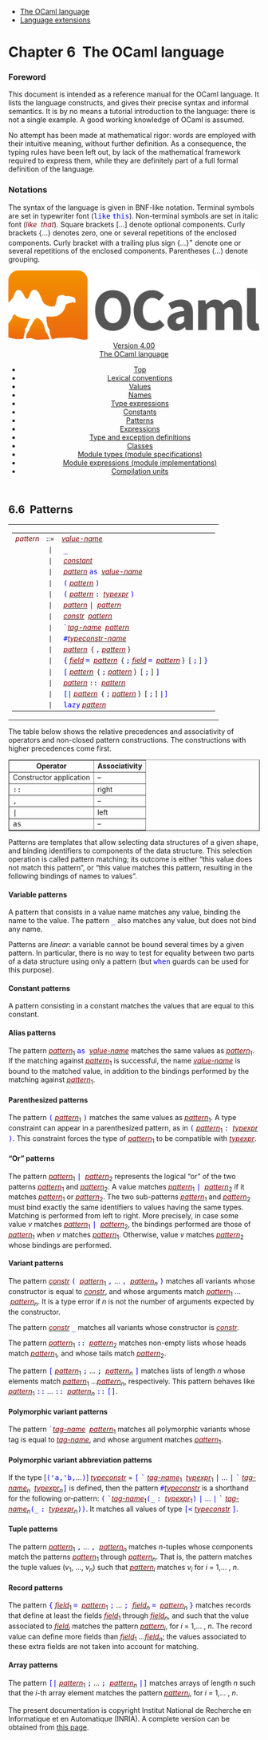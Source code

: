 <!-- ((! set title Manual !)) ((! set documentation !)) ((! set manual !)) ((! set nobreadcrumb !)) -->
<div class="manual content"><ul class="part_menu"><li class="active"><a href="language.html">The OCaml language</a></li><li><a href="manual021.html">Language extensions</a></li></ul>




<h1 class="chapter"><a name="htoc51"><span>Chapter 6</span></a>&nbsp;&nbsp;The OCaml language</h1><p> <a name="c:refman"></a>

</p><h3 class="subsection">Foreword</h3><p>This document is intended as a reference manual for the OCaml
language. It lists the language constructs, and gives their precise
syntax and informal semantics. It is by no means a tutorial
introduction to the language: there is not a single example. A good
working knowledge of OCaml is assumed.</p><p>No attempt has been made at mathematical rigor: words are employed
with their intuitive meaning, without further definition. As a
consequence, the typing rules have been left out, by lack of the
mathematical framework required to express them, while they are
definitely part of a full formal definition of the language.</p><h3 class="subsection">Notations</h3><p>The syntax of the language is given in BNF-like notation. Terminal
symbols are set in typewriter font (<font color="blue"><tt>like</tt> <tt>this</tt></font>).
Non-terminal symbols are set in italic font (<font color="maroon"><i>like</i></font> &nbsp;<font color="maroon"><i>that</i></font>).
Square brackets […] denote optional components. Curly brackets
{…} denotes zero, one or several repetitions of the enclosed
components. Curly bracket with a trailing plus sign {…}<sup>+</sup>
denote one or several repetitions of the enclosed components.
Parentheses (…) denote grouping.</p><header><nav class="toc brand"><a class="brand" href="https://ocaml.org/"><img src="colour-logo-gray.svg" class="svg" alt="OCaml"></a></nav><nav class="toc"><div class="toc_version"><a href="/docs" id="version-select">Version 4.00</a></div><div class="toc_title"><a href="#">The OCaml language</a></div><ul><li class="top"><a href="#">Top</a></li>
<li><a href="lex.html#start-section">Lexical conventions</a>
</li><li><a href="manual010.html#start-section">Values</a>
</li><li><a href="manual011.html#start-section">Names</a>
</li><li><a href="types.html#start-section">Type expressions</a>
</li><li><a href="manual013.html#start-section">Constants</a>
</li><li><a href="patterns.html#start-section">Patterns</a>
</li><li><a href="expr.html#start-section">Expressions</a>
</li><li><a href="manual016.html#start-section">Type and exception definitions</a>
</li><li><a href="manual017.html#start-section">Classes</a>
</li><li><a href="manual018.html#start-section">Module types (module specifications)</a>
</li><li><a href="manual019.html#start-section">Module expressions (module implementations)</a>
</li><li><a href="manual020.html#start-section">Compilation units</a>
</li></ul></nav></header><a id="start-section"></a><section id="section">




<h2 class="section"><a name="htoc65">6.6</a>&nbsp;&nbsp;Patterns</h2><p>

<a name="@manual.kwd5"></a>
</p><table class="display dcenter"><tbody><tr valign="middle"><td class="dcell"><table cellspacing="6" cellpadding="0"><tbody><tr><td align="right" nowrap="">
<i><a name="pattern" class="syntax"><font color="maroon">pattern</font></a></i></td><td align="center" nowrap="">::=</td><td align="left" nowrap="">
<i><a href="manual011.html#value-name" class="syntax"><font color="maroon">value-name</font></a></i>
&nbsp;</td></tr>
<tr><td align="right" nowrap="">&nbsp;</td><td align="center" nowrap="">∣</td><td align="left" nowrap="">&nbsp;<font color="blue"><tt>_</tt></font>
&nbsp;</td></tr>
<tr><td align="right" nowrap="">&nbsp;</td><td align="center" nowrap="">∣</td><td align="left" nowrap="">&nbsp;<i><a href="manual013.html#constant" class="syntax"><font color="maroon">constant</font></a></i>
&nbsp;</td></tr>
<tr><td align="right" nowrap="">&nbsp;</td><td align="center" nowrap="">∣</td><td align="left" nowrap="">&nbsp;<i><a href="#pattern" class="syntax"><font color="maroon">pattern</font></a></i>&nbsp;<font color="blue"><tt>as</tt></font>&nbsp;&nbsp;<i><a href="manual011.html#value-name" class="syntax"><font color="maroon">value-name</font></a></i>
&nbsp;</td></tr>
<tr><td align="right" nowrap="">&nbsp;</td><td align="center" nowrap="">∣</td><td align="left" nowrap="">&nbsp;<font color="blue"><tt>(</tt></font>&nbsp;<i><a href="#pattern" class="syntax"><font color="maroon">pattern</font></a></i>&nbsp;<font color="blue"><tt>)</tt></font>
&nbsp;</td></tr>
<tr><td align="right" nowrap="">&nbsp;</td><td align="center" nowrap="">∣</td><td align="left" nowrap="">&nbsp;<font color="blue"><tt>(</tt></font>&nbsp;<i><a href="#pattern" class="syntax"><font color="maroon">pattern</font></a></i>&nbsp;<font color="blue"><tt>:</tt></font>&nbsp;&nbsp;<i><a href="types.html#typexpr" class="syntax"><font color="maroon">typexpr</font></a></i>&nbsp;<font color="blue"><tt>)</tt></font>
&nbsp;</td></tr>
<tr><td align="right" nowrap="">&nbsp;</td><td align="center" nowrap="">∣</td><td align="left" nowrap="">&nbsp;<i><a href="#pattern" class="syntax"><font color="maroon">pattern</font></a></i>&nbsp;<font color="blue"><tt>|</tt></font>&nbsp;&nbsp;<i><a href="#pattern" class="syntax"><font color="maroon">pattern</font></a></i>
&nbsp;</td></tr>
<tr><td align="right" nowrap="">&nbsp;</td><td align="center" nowrap="">∣</td><td align="left" nowrap="">&nbsp;<i><a href="manual011.html#constr" class="syntax"><font color="maroon">constr</font></a></i>&nbsp;&nbsp;<i><a href="#pattern" class="syntax"><font color="maroon">pattern</font></a></i>
&nbsp;</td></tr>
<tr><td align="right" nowrap="">&nbsp;</td><td align="center" nowrap="">∣</td><td align="left" nowrap="">&nbsp;<font color="blue"><tt>`</tt></font><i><a href="manual011.html#tag-name" class="syntax"><font color="maroon">tag-name</font></a></i>&nbsp;&nbsp;<i><a href="#pattern" class="syntax"><font color="maroon">pattern</font></a></i>
&nbsp;</td></tr>
<tr><td align="right" nowrap="">&nbsp;</td><td align="center" nowrap="">∣</td><td align="left" nowrap="">&nbsp;<font color="blue"><tt>#</tt></font><i><a href="manual011.html#typeconstr-name" class="syntax"><font color="maroon">typeconstr-name</font></a></i>
&nbsp;</td></tr>
<tr><td align="right" nowrap="">&nbsp;</td><td align="center" nowrap="">∣</td><td align="left" nowrap="">&nbsp;<i><a href="#pattern" class="syntax"><font color="maroon">pattern</font></a></i>&nbsp;&nbsp;{&nbsp;<font color="blue"><tt>,</tt></font>&nbsp;<i><a href="#pattern" class="syntax"><font color="maroon">pattern</font></a></i>&nbsp;}
&nbsp;</td></tr>
<tr><td align="right" nowrap="">&nbsp;</td><td align="center" nowrap="">∣</td><td align="left" nowrap="">&nbsp;<font color="blue"><tt>{</tt></font>&nbsp;<i><a href="manual011.html#field" class="syntax"><font color="maroon">field</font></a></i>&nbsp;<font color="blue"><tt>=</tt></font>&nbsp;&nbsp;<i><a href="#pattern" class="syntax"><font color="maroon">pattern</font></a></i>&nbsp;&nbsp;{&nbsp;<font color="blue"><tt>;</tt></font>&nbsp;<i><a href="manual011.html#field" class="syntax"><font color="maroon">field</font></a></i>&nbsp;<font color="blue"><tt>=</tt></font>&nbsp;&nbsp;<i><a href="#pattern" class="syntax"><font color="maroon">pattern</font></a></i>&nbsp;}&nbsp;&nbsp;[&nbsp;<font color="blue"><tt>;</tt></font>&nbsp;]&nbsp;<font color="blue"><tt>}</tt></font>
&nbsp;</td></tr>
<tr><td align="right" nowrap="">&nbsp;</td><td align="center" nowrap="">∣</td><td align="left" nowrap="">&nbsp;<font color="blue"><tt>[</tt></font>&nbsp;<i><a href="#pattern" class="syntax"><font color="maroon">pattern</font></a></i>&nbsp;&nbsp;{&nbsp;<font color="blue"><tt>;</tt></font>&nbsp;<i><a href="#pattern" class="syntax"><font color="maroon">pattern</font></a></i>&nbsp;}&nbsp;&nbsp;[&nbsp;<font color="blue"><tt>;</tt></font>&nbsp;]&nbsp;<font color="blue"><tt>]</tt></font>
&nbsp;</td></tr>
<tr><td align="right" nowrap="">&nbsp;</td><td align="center" nowrap="">∣</td><td align="left" nowrap="">&nbsp;<i><a href="#pattern" class="syntax"><font color="maroon">pattern</font></a></i>&nbsp;<font color="blue"><tt>::</tt></font>&nbsp;&nbsp;<i><a href="#pattern" class="syntax"><font color="maroon">pattern</font></a></i>
&nbsp;</td></tr>
<tr><td align="right" nowrap="">&nbsp;</td><td align="center" nowrap="">∣</td><td align="left" nowrap="">&nbsp;<font color="blue"><tt>[|</tt></font>&nbsp;<i><a href="#pattern" class="syntax"><font color="maroon">pattern</font></a></i>&nbsp;&nbsp;{&nbsp;<font color="blue"><tt>;</tt></font>&nbsp;<i><a href="#pattern" class="syntax"><font color="maroon">pattern</font></a></i>&nbsp;}&nbsp;&nbsp;[&nbsp;<font color="blue"><tt>;</tt></font>&nbsp;]&nbsp;<font color="blue"><tt>|]</tt></font>
&nbsp;</td></tr>
<tr><td align="right" nowrap="">&nbsp;</td><td align="center" nowrap="">∣</td><td align="left" nowrap="">&nbsp;<font color="blue"><tt>lazy</tt></font>&nbsp;<i><a href="#pattern" class="syntax"><font color="maroon">pattern</font></a></i></td></tr>
</tbody></table></td></tr>
</tbody></table><p>The table below shows the relative precedences and associativity of
operators and non-closed pattern constructions. The constructions with
higher precedences come first.
<a name="@manual.kwd6"></a>
</p><div class="center"><table border="1" cellspacing="0" cellpadding="1" width="80%"><tbody><tr><td align="center" nowrap=""><b>Operator</b></td><td align="center" nowrap=""><b>Associativity</b></td></tr>
<tr><td align="left" nowrap="">
Constructor application</td><td align="left" nowrap="">–</td></tr>
<tr><td align="left" nowrap=""><tt>::</tt></td><td align="left" nowrap="">right</td></tr>
<tr><td align="left" nowrap=""><tt>,</tt></td><td align="left" nowrap="">–</td></tr>
<tr><td align="left" nowrap=""><tt>|</tt></td><td align="left" nowrap="">left</td></tr>
<tr><td align="left" nowrap=""><tt>as</tt></td><td align="left" nowrap="">–</td></tr>
</tbody></table></div><p>Patterns are templates that allow selecting data structures of a
given shape, and binding identifiers to components of the data
structure. This selection operation is called pattern matching; its
outcome is either “this value does not match this pattern”, or
“this value matches this pattern, resulting in the following bindings
of names to values”.</p><h4 class="subsubsection">Variable patterns</h4><p>A pattern that consists in a value name matches any value,
binding the name to the value. The pattern <font color="blue"><tt>_</tt></font> also matches
any value, but does not bind any name.</p><p>Patterns are <em>linear</em>: a variable cannot be bound several times by
a given pattern. In particular, there is no way to test for equality
between two parts of a data structure using only a pattern (but
<font color="blue"><tt>when</tt></font> guards can be used for this purpose).</p><h4 class="subsubsection">Constant patterns</h4><p>A pattern consisting in a constant matches the values that
are equal to this constant.</p><h4 class="subsubsection">Alias patterns</h4><p>
<a name="@manual.kwd7"></a></p><p>The pattern <i><a href="#pattern" class="syntax"><font color="maroon">pattern</font></a></i><sub>1</sub> <font color="blue"><tt>as</tt></font> &nbsp;<i><a href="manual011.html#value-name" class="syntax"><font color="maroon">value-name</font></a></i> matches the same values as
<i><a href="#pattern" class="syntax"><font color="maroon">pattern</font></a></i><sub>1</sub>. If the matching against <i><a href="#pattern" class="syntax"><font color="maroon">pattern</font></a></i><sub>1</sub> is successful,
the name <i><a href="manual011.html#value-name" class="syntax"><font color="maroon">value-name</font></a></i> is bound to the matched value, in addition to the
bindings performed by the matching against <i><a href="#pattern" class="syntax"><font color="maroon">pattern</font></a></i><sub>1</sub>.</p><h4 class="subsubsection">Parenthesized patterns</h4><p>The pattern <font color="blue"><tt>(</tt></font> <i><a href="#pattern" class="syntax"><font color="maroon">pattern</font></a></i><sub>1</sub> <font color="blue"><tt>)</tt></font> matches the same values as
<i><a href="#pattern" class="syntax"><font color="maroon">pattern</font></a></i><sub>1</sub>. A type constraint can appear in a
parenthesized pattern, as in <font color="blue"><tt>(</tt></font> <i><a href="#pattern" class="syntax"><font color="maroon">pattern</font></a></i><sub>1</sub> <font color="blue"><tt>:</tt></font> &nbsp;<i><a href="types.html#typexpr" class="syntax"><font color="maroon">typexpr</font></a></i> <font color="blue"><tt>)</tt></font>. This
constraint forces the type of <i><a href="#pattern" class="syntax"><font color="maroon">pattern</font></a></i><sub>1</sub> to be compatible with
<i><a href="types.html#typexpr" class="syntax"><font color="maroon">typexpr</font></a></i>.</p><h4 class="subsubsection">“Or” patterns</h4><p>The pattern <i><a href="#pattern" class="syntax"><font color="maroon">pattern</font></a></i><sub>1</sub> <font color="blue"><tt>|</tt></font> &nbsp;<i><a href="#pattern" class="syntax"><font color="maroon">pattern</font></a></i><sub>2</sub> represents the logical “or” of
the two patterns <i><a href="#pattern" class="syntax"><font color="maroon">pattern</font></a></i><sub>1</sub> and <i><a href="#pattern" class="syntax"><font color="maroon">pattern</font></a></i><sub>2</sub>. A value matches
<i><a href="#pattern" class="syntax"><font color="maroon">pattern</font></a></i><sub>1</sub> <font color="blue"><tt>|</tt></font> &nbsp;<i><a href="#pattern" class="syntax"><font color="maroon">pattern</font></a></i><sub>2</sub> if it matches <i><a href="#pattern" class="syntax"><font color="maroon">pattern</font></a></i><sub>1</sub> or
<i><a href="#pattern" class="syntax"><font color="maroon">pattern</font></a></i><sub>2</sub>. The two sub-patterns <i><a href="#pattern" class="syntax"><font color="maroon">pattern</font></a></i><sub>1</sub> and <i><a href="#pattern" class="syntax"><font color="maroon">pattern</font></a></i><sub>2</sub>
must bind exactly the same identifiers to values having the same types.
Matching is performed from left to right.
More precisely,
in case some value&nbsp;<i>v</i> matches <i><a href="#pattern" class="syntax"><font color="maroon">pattern</font></a></i><sub>1</sub> <font color="blue"><tt>|</tt></font> &nbsp;<i><a href="#pattern" class="syntax"><font color="maroon">pattern</font></a></i><sub>2</sub>, the bindings
performed are those of <i><a href="#pattern" class="syntax"><font color="maroon">pattern</font></a></i><sub>1</sub> when <i>v</i> matches <i><a href="#pattern" class="syntax"><font color="maroon">pattern</font></a></i><sub>1</sub>.
Otherwise, value&nbsp;<i>v</i> matches <i><a href="#pattern" class="syntax"><font color="maroon">pattern</font></a></i><sub>2</sub> whose bindings are performed.</p><h4 class="subsubsection">Variant patterns</h4><p>The pattern <i><a href="manual011.html#constr" class="syntax"><font color="maroon">constr</font></a></i> <font color="blue"><tt>(</tt></font> &nbsp;<i><a href="#pattern" class="syntax"><font color="maroon">pattern</font></a></i><sub>1</sub> <font color="blue"><tt>,</tt></font> … <font color="blue"><tt>,</tt></font> &nbsp;<i><a href="#pattern" class="syntax"><font color="maroon">pattern</font></a><sub>n</sub></i> <font color="blue"><tt>)</tt></font> matches
all variants whose
constructor is equal to <i><a href="manual011.html#constr" class="syntax"><font color="maroon">constr</font></a></i>, and whose arguments match
<i><a href="#pattern" class="syntax"><font color="maroon">pattern</font></a></i><sub>1</sub> … &nbsp;<i><a href="#pattern" class="syntax"><font color="maroon">pattern</font></a><sub>n</sub></i>. It is a type error if <i>n</i> is not the
number of arguments expected by the constructor.</p><p>The pattern <i><a href="manual011.html#constr" class="syntax"><font color="maroon">constr</font></a></i> <font color="blue"><tt>_</tt></font> matches all variants whose constructor is
<i><a href="manual011.html#constr" class="syntax"><font color="maroon">constr</font></a></i>.</p><p>The pattern <i><a href="#pattern" class="syntax"><font color="maroon">pattern</font></a></i><sub>1</sub> <font color="blue"><tt>::</tt></font> &nbsp;<i><a href="#pattern" class="syntax"><font color="maroon">pattern</font></a></i><sub>2</sub> matches non-empty lists whose
heads match <i><a href="#pattern" class="syntax"><font color="maroon">pattern</font></a></i><sub>1</sub>, and whose tails match <i><a href="#pattern" class="syntax"><font color="maroon">pattern</font></a></i><sub>2</sub>.</p><p>The pattern <font color="blue"><tt>[</tt></font> <i><a href="#pattern" class="syntax"><font color="maroon">pattern</font></a></i><sub>1</sub> <font color="blue"><tt>;</tt></font> … <font color="blue"><tt>;</tt></font> &nbsp;<i><a href="#pattern" class="syntax"><font color="maroon">pattern</font></a><sub>n</sub></i> <font color="blue"><tt>]</tt></font> matches lists
of length <i>n</i> whose elements match <i><a href="#pattern" class="syntax"><font color="maroon">pattern</font></a></i><sub>1</sub> …<i><a href="#pattern" class="syntax"><font color="maroon">pattern</font></a><sub>n</sub></i>,
respectively. This pattern behaves like
<i><a href="#pattern" class="syntax"><font color="maroon">pattern</font></a></i><sub>1</sub> <font color="blue"><tt>::</tt></font> … <font color="blue"><tt>::</tt></font> &nbsp;<i><a href="#pattern" class="syntax"><font color="maroon">pattern</font></a><sub>n</sub></i> <font color="blue"><tt>::</tt> <tt>[]</tt></font>.</p><h4 class="subsubsection">Polymorphic variant patterns</h4><p>The pattern <font color="blue"><tt>`</tt></font><i><a href="manual011.html#tag-name" class="syntax"><font color="maroon">tag-name</font></a></i> &nbsp;<i><a href="#pattern" class="syntax"><font color="maroon">pattern</font></a></i><sub>1</sub> matches all polymorphic variants
whose tag is equal to <i><a href="manual011.html#tag-name" class="syntax"><font color="maroon">tag-name</font></a></i>, and whose argument matches
<i><a href="#pattern" class="syntax"><font color="maroon">pattern</font></a></i><sub>1</sub>.</p><h4 class="subsubsection">Polymorphic variant abbreviation patterns</h4><p>If the type [<font color="blue"><tt>('a,'b,</tt></font>…<font color="blue"><tt>)</tt></font>] <i><a href="manual011.html#typeconstr" class="syntax"><font color="maroon">typeconstr</font></a></i> = <font color="blue"><tt>[</tt> <tt>`</tt></font>&nbsp;<i><a href="manual011.html#tag-name" class="syntax"><font color="maroon">tag-name</font></a></i><sub>1</sub> &nbsp;<i><a href="types.html#typexpr" class="syntax"><font color="maroon">typexpr</font></a></i><sub>1</sub> <font color="blue"><tt>|</tt></font>
… <font color="blue"><tt>|</tt> <tt>`</tt></font>&nbsp;<i><a href="manual011.html#tag-name" class="syntax"><font color="maroon">tag-name</font></a><sub>n</sub></i> &nbsp;<i><a href="types.html#typexpr" class="syntax"><font color="maroon">typexpr</font></a><sub>n</sub></i><font color="blue"><tt>]</tt></font> is defined, then the pattern <font color="blue"><tt>#</tt></font><i><a href="manual011.html#typeconstr" class="syntax"><font color="maroon">typeconstr</font></a></i>
is a shorthand for the following or-pattern:
<font color="blue"><tt>(</tt> <tt>`</tt></font><i><a href="manual011.html#tag-name" class="syntax"><font color="maroon">tag-name</font></a></i><sub>1</sub><font color="blue"><tt>(_</tt> <tt>:</tt></font> &nbsp;<i><a href="types.html#typexpr" class="syntax"><font color="maroon">typexpr</font></a></i><sub>1</sub><font color="blue"><tt>)</tt> <tt>|</tt></font> … <font color="blue"><tt>|</tt> <tt>`</tt></font>&nbsp;<i><a href="manual011.html#tag-name" class="syntax"><font color="maroon">tag-name</font></a><sub>n</sub></i><font color="blue"><tt>(_</tt>
<tt>:</tt></font> &nbsp;<i><a href="types.html#typexpr" class="syntax"><font color="maroon">typexpr</font></a><sub>n</sub></i><font color="blue"><tt>))</tt></font>. It matches all values of type <font color="blue"><tt>[&lt;</tt></font> <i><a href="manual011.html#typeconstr" class="syntax"><font color="maroon">typeconstr</font></a></i> <font color="blue"><tt>]</tt></font>.</p><h4 class="subsubsection">Tuple patterns</h4><p>The pattern <i><a href="#pattern" class="syntax"><font color="maroon">pattern</font></a></i><sub>1</sub> <font color="blue"><tt>,</tt></font> … <font color="blue"><tt>,</tt></font> &nbsp;<i><a href="#pattern" class="syntax"><font color="maroon">pattern</font></a><sub>n</sub></i> matches <i>n</i>-tuples
whose components match the patterns <i><a href="#pattern" class="syntax"><font color="maroon">pattern</font></a></i><sub>1</sub> through <i><a href="#pattern" class="syntax"><font color="maroon">pattern</font></a><sub>n</sub></i>. That
is, the pattern matches the tuple values (<i>v</i><sub>1</sub>, …, <i>v<sub>n</sub></i>) such that
<i><a href="#pattern" class="syntax"><font color="maroon">pattern</font></a><sub>i</sub></i> matches <i>v<sub>i</sub></i> for <i>i</i> = 1,… , <i>n</i>.</p><h4 class="subsubsection">Record patterns</h4><p>The pattern <font color="blue"><tt>{</tt></font> <i><a href="manual011.html#field" class="syntax"><font color="maroon">field</font></a></i><sub>1</sub> <font color="blue"><tt>=</tt></font> &nbsp;<i><a href="#pattern" class="syntax"><font color="maroon">pattern</font></a></i><sub>1</sub> <font color="blue"><tt>;</tt></font> … <font color="blue"><tt>;</tt></font> &nbsp;<i><a href="manual011.html#field" class="syntax"><font color="maroon">field</font></a><sub>n</sub></i> <font color="blue"><tt>=</tt></font>
&nbsp;<i><a href="#pattern" class="syntax"><font color="maroon">pattern</font></a><sub>n</sub></i> <font color="blue"><tt>}</tt></font> matches records that define at least the fields
<i><a href="manual011.html#field" class="syntax"><font color="maroon">field</font></a></i><sub>1</sub> through <i><a href="manual011.html#field" class="syntax"><font color="maroon">field</font></a><sub>n</sub></i>, and such that the value associated to
<i><a href="manual011.html#field" class="syntax"><font color="maroon">field</font></a><sub>i</sub></i> matches the pattern <i><a href="#pattern" class="syntax"><font color="maroon">pattern</font></a><sub>i</sub></i>, for <i>i</i> = 1,… , <i>n</i>.
The record value can define more fields than <i><a href="manual011.html#field" class="syntax"><font color="maroon">field</font></a></i><sub>1</sub> …<i><a href="manual011.html#field" class="syntax"><font color="maroon">field</font></a><sub>n</sub></i>; the values associated to these extra fields are not taken
into account for matching.</p><h4 class="subsubsection">Array patterns</h4><p>The pattern <font color="blue"><tt>[|</tt></font> <i><a href="#pattern" class="syntax"><font color="maroon">pattern</font></a></i><sub>1</sub> <font color="blue"><tt>;</tt></font> … <font color="blue"><tt>;</tt></font> &nbsp;<i><a href="#pattern" class="syntax"><font color="maroon">pattern</font></a><sub>n</sub></i> <font color="blue"><tt>|]</tt></font>
matches arrays of length <i>n</i> such that the <i>i</i>-th array element
matches the pattern <i><a href="#pattern" class="syntax"><font color="maroon">pattern</font></a><sub>i</sub></i>, for <i>i</i> = 1,… , <i>n</i>.</p>





</section><div class="copyright">The present documentation is copyright Institut National de Recherche en Informatique et en Automatique (INRIA). A complete version can be obtained from <a href="http://caml.inria.fr/pub/docs/manual-ocaml/">this page</a>.</div></div>